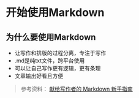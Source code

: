 # 开始使用Markdown

## 为什么要使用Markdown
- 让写作和排版的过程分离，专注于写作
- .md是纯txt文件，跨平台使用
- 可以让自己写作更有逻辑，更有条理
- 文章输出好看且方便

>参考资料：
[献给写作者的 Markdown 新手指南](http://www.jianshu.com/p/q81RER)